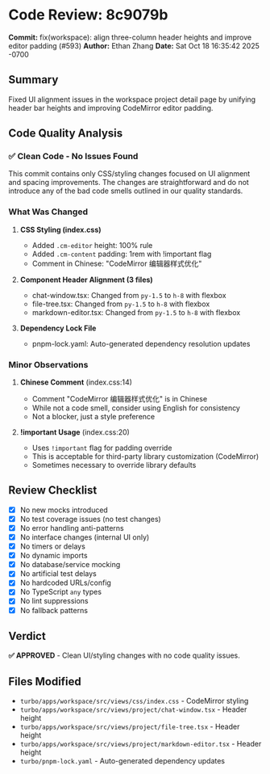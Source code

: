 # Code Review: 8c9079b

**Commit:** fix(workspace): align three-column header heights and improve editor padding (#593)
**Author:** Ethan Zhang
**Date:** Sat Oct 18 16:35:42 2025 -0700

## Summary

Fixed UI alignment issues in the workspace project detail page by unifying header bar heights and improving CodeMirror editor padding.

## Code Quality Analysis

### ✅ Clean Code - No Issues Found

This commit contains only CSS/styling changes focused on UI alignment and spacing improvements. The changes are straightforward and do not introduce any of the bad code smells outlined in our quality standards.

### What Was Changed

1. **CSS Styling (index.css)**
   - Added `.cm-editor` height: 100% rule
   - Added `.cm-content` padding: 1rem with !important flag
   - Comment in Chinese: "CodeMirror 编辑器样式优化"

2. **Component Header Alignment (3 files)**
   - chat-window.tsx: Changed from `py-1.5` to `h-8` with flexbox
   - file-tree.tsx: Changed from `py-1.5` to `h-8` with flexbox
   - markdown-editor.tsx: Changed from `py-1.5` to `h-8` with flexbox

3. **Dependency Lock File**
   - pnpm-lock.yaml: Auto-generated dependency resolution updates

### Minor Observations

1. **Chinese Comment** (index.css:14)
   - Comment "CodeMirror 编辑器样式优化" is in Chinese
   - While not a code smell, consider using English for consistency
   - Not a blocker, just a style preference

2. **!important Usage** (index.css:20)
   - Uses `!important` flag for padding override
   - This is acceptable for third-party library customization (CodeMirror)
   - Sometimes necessary to override library defaults

## Review Checklist

- [x] No new mocks introduced
- [x] No test coverage issues (no test changes)
- [x] No error handling anti-patterns
- [x] No interface changes (internal UI only)
- [x] No timers or delays
- [x] No dynamic imports
- [x] No database/service mocking
- [x] No artificial test delays
- [x] No hardcoded URLs/config
- [x] No TypeScript `any` types
- [x] No lint suppressions
- [x] No fallback patterns

## Verdict

**✅ APPROVED** - Clean UI/styling changes with no code quality issues.

## Files Modified

- `turbo/apps/workspace/src/views/css/index.css` - CodeMirror styling
- `turbo/apps/workspace/src/views/project/chat-window.tsx` - Header height
- `turbo/apps/workspace/src/views/project/file-tree.tsx` - Header height
- `turbo/apps/workspace/src/views/project/markdown-editor.tsx` - Header height
- `turbo/pnpm-lock.yaml` - Auto-generated dependency updates
